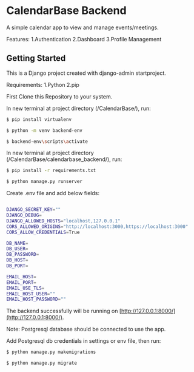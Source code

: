 # CalendarBase Backend

A simple calendar app to view and manage events/meetings.

Features:
1.Authentication
2.Dashboard
3.Profile Management

## Getting Started

This is a Django project created with django-admin startproject.

Requirements:
1.Python
2.pip

First Clone this Repository to your system.

In new terminal at project directory (/CalendarBase/), run:

```bash
$ pip install virtualenv

$ python -m venv backend-env

$ backend-env\scripts\activate

```

In new terminal at project directory (/CalendarBase/calendarbase_backend/), run:

```bash
$ pip install -r requirements.txt

$ python manage.py runserver

```

Create .env file and add below fields:

```bash

DJANGO_SECRET_KEY=""
DJANGO_DEBUG=
DJANGO_ALLOWED_HOSTS="localhost,127.0.0.1"
CORS_ALLOWED_ORIGINS="http://localhost:3000,https://localhost:3000"
CORS_ALLOW_CREDENTIALS=True

DB_NAME=
DB_USER=
DB_PASSWORD=
DB_HOST=
DB_PORT=

EMAIL_HOST=
EMAIL_PORT=
EMAIL_USE_TLS=
EMAIL_HOST_USER=""
EMAIL_HOST_PASSWORD=""

```

The backend successfully will be running on [http://127.0.0.1:8000/](http://127.0.0.1:8000/).

Note: Postgresql database should be connected to use the app.

Add Postgresql db credentials in settings or env file, then run:

```bash
$ python manage.py makemigrations

$ python manage.py migrate

```
